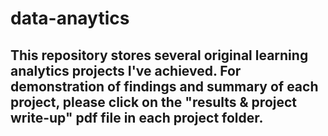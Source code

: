 # data-anaytics
## This repository stores several original learning analytics projects I've achieved. For demonstration of findings and summary of each project, please click on the "results & project write-up" pdf file in each project folder.

